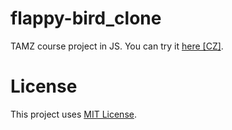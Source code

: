 # flappy-bird_clone
TAMZ course project in JS.
You can try it [here \[CZ\]](http://cmoud94.tode.cz/).
# License
This project uses [MIT License](LICENSE).
